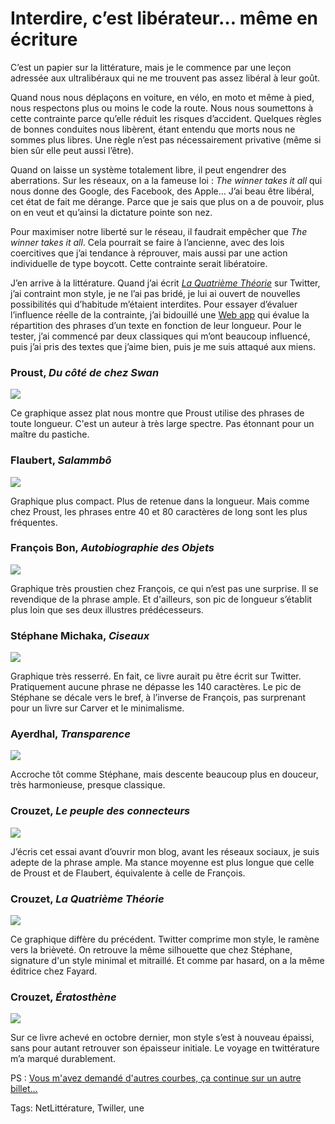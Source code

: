 # Interdire, c&#8217;est libérateur… même en écriture

C’est un papier sur la littérature, mais je le commence par une leçon adressée aux ultralibéraux qui ne me trouvent pas assez libéral à leur goût.<span id="more-30145"></span>

Quand nous nous déplaçons en voiture, en vélo, en moto et même à pied, nous respectons plus ou moins le code la route. Nous nous soumettons à cette contrainte parce qu’elle réduit les risques d’accident. Quelques règles de bonnes conduites nous libèrent, étant entendu que morts nous ne sommes plus libres. Une règle n’est pas nécessairement privative (même si bien sûr elle peut aussi l’être).

Quand on laisse un système totalement libre, il peut engendrer des aberrations. Sur les réseaux, on a la fameuse loi : *The winner takes it all* qui nous donne des Google, des Facebook, des Apple… J’ai beau être libéral, cet état de fait me dérange. Parce que je sais que plus on a de pouvoir, plus on en veut et qu’ainsi la dictature pointe son nez.

Pour maximiser notre liberté sur le réseau, il faudrait empêcher que *The winner takes it all*. Cela pourrait se faire à l’ancienne, avec des lois coercitives que j’ai tendance à réprouver, mais aussi par une action individuelle de type boycott. Cette contrainte serait libératoire.

J’en arrive à la littérature. Quand j’ai écrit [*La Quatrième Théorie*](http://blog.tcrouzet.com/la-quatrieme-theorie/) sur Twitter, j’ai contraint mon style, je ne l’ai pas bridé, je lui ai ouvert de nouvelles possibilités qui d’habitude m’étaient interdites. Pour essayer d’évaluer l’influence réelle de la contrainte, j’ai bidouillé une [Web app](http://lab.tcrouzet.com/txtstat/) qui évalue la répartition des phrases d’un texte en fonction de leur longueur. Pour le tester, j’ai commencé par deux classiques qui m’ont beaucoup influencé, puis j’ai pris des textes que j’aime bien, puis je me suis attaqué aux miens.

### Proust, *Du côté de chez Swan*

![](http://blog.tcrouzet.comhttps://tcrouzet.com/images_tc/2012/12/proust.png)

Ce graphique assez plat nous montre que Proust utilise des phrases de toute longueur. C'est un auteur à très large spectre. Pas étonnant pour un maître du pastiche.

### Flaubert, *Salammbô*

![](http://blog.tcrouzet.comhttps://tcrouzet.com/images_tc/2012/12/flaubert.png)

Graphique plus compact. Plus de retenue dans la longueur. Mais comme chez Proust, les phrases entre 40 et 80 caractères de long sont les plus fréquentes.

### François Bon, *Autobiographie des Objets*

![](http://blog.tcrouzet.comhttps://tcrouzet.com/images_tc/2012/12/bon.png)

Graphique très proustien chez François, ce qui n’est pas une surprise. Il se revendique de la phrase ample. Et d'ailleurs, son pic de longueur s’établit plus loin que ses deux illustres prédécesseurs.

### Stéphane Michaka, *Ciseaux*

![](http://blog.tcrouzet.comhttps://tcrouzet.com/images_tc/2012/12/michaka.png)

Graphique très resserré. En fait, ce livre aurait pu être écrit sur Twitter. Pratiquement aucune phrase ne dépasse les 140 caractères. Le pic de Stéphane se décale vers le bref, à l’inverse de François, pas surprenant pour un livre sur Carver et le minimalisme.

### Ayerdhal, *Transparence*

![](http://blog.tcrouzet.comhttps://tcrouzet.com/images_tc/2012/12/ayerdhal.png)

Accroche tôt comme Stéphane, mais descente beaucoup plus en douceur, très harmonieuse, presque classique.

### Crouzet, *Le peuple des connecteurs*

![](http://blog.tcrouzet.comhttps://tcrouzet.com/images_tc/2012/12/crouzet_p.png)

J’écris cet essai avant d’ouvrir mon blog, avant les réseaux sociaux, je suis adepte de la phrase ample. Ma stance moyenne est plus longue que celle de Proust et de Flaubert, équivalente à celle de François.

### Crouzet, *La Quatrième Théorie*

![](http://blog.tcrouzet.comhttps://tcrouzet.com/images_tc/2012/12/crouzet_4t.png)

Ce graphique diffère du précédent. Twitter comprime mon style, le ramène vers la brièveté. On retrouve la même silhouette que chez Stéphane, signature d'un style minimal et mitraillé. Et comme par hasard, on a la même éditrice chez Fayard.

### Crouzet, *Ératosthène*

![](http://blog.tcrouzet.comhttps://tcrouzet.com/images_tc/2012/12/crouzet_e.png)

Sur ce livre achevé en octobre dernier, mon style s’est à nouveau épaissi, sans pour autant retrouver son épaisseur initiale. Le voyage en twittérature m’a marqué durablement.

PS : [Vous m'avez demandé d'autres courbes, ça continue sur un autre billet...](http://blog.tcrouzet.com/2012/12/07/comment-obtenir-un-prix-goncourt/)

Tags: NetLittérature, Twiller, une